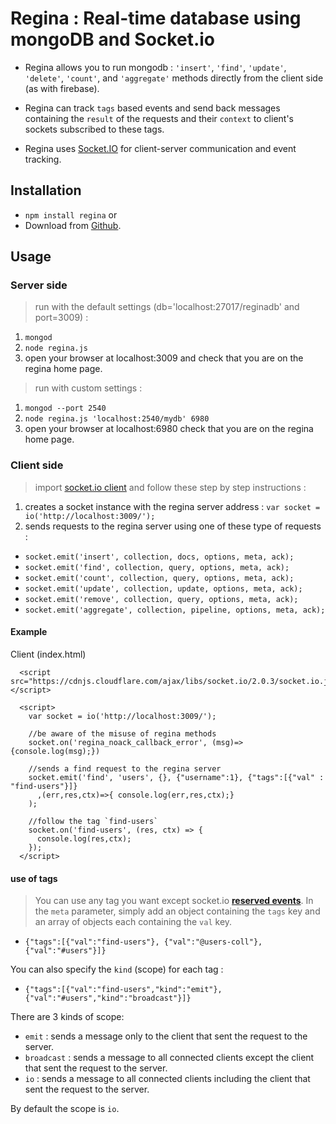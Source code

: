 # Regina : Real-time database using mongoDB and Socket.io

* Regina allows you to run mongodb : 
`'insert'`, `'find'`, `'update'`, `'delete'`, `'count'`, and `'aggregate'` methods directly from the client side (as with firebase).

* Regina can track `tags` based events and send back messages containing the `result` of the requests and their `context` to client's sockets subscribed to these tags.

* Regina uses [Socket.IO](https://socket.io/) for client-server communication and event tracking.


## Installation

* `npm install regina` or
*  Download from [Github](https://github.com/tutanck/Regina).


## Usage

### Server side

> run with the default settings (db='localhost:27017/reginadb' and port=3009) : 
1. `mongod`
2. `node regina.js`
3. open your browser at localhost:3009 and check that you are on the regina home page. 


> run with custom settings :
1. `mongod --port 2540`
2. `node regina.js 'localhost:2540/mydb' 6980` 
3. open your browser at localhost:6980 check that you are on the regina home page.


### Client side

> import [socket.io client](https://socket.io/blog/) and follow these step by step instructions : 
1. creates a socket instance with the regina server address :
`var socket = io('http://localhost:3009/');`
2. sends requests to the regina server using one of these type of requests :
* `socket.emit('insert', collection, docs, options, meta, ack);`
* `socket.emit('find', collection, query, options, meta, ack);`
* `socket.emit('count', collection, query, options, meta, ack);`
* `socket.emit('update', collection, update, options, meta, ack);`
* `socket.emit('remove', collection, query, options, meta, ack);`
* `socket.emit('aggregate', collection, pipeline, options, meta, ack);`

#### Example 

Client (index.html) 

```
  <script src="https://cdnjs.cloudflare.com/ajax/libs/socket.io/2.0.3/socket.io.js"></script>

  <script>
    var socket = io('http://localhost:3009/');
    
    //be aware of the misuse of regina methods
    socket.on('regina_noack_callback_error', (msg)=>{console.log(msg);})
    
    //sends a find request to the regina server
    socket.emit('find', 'users', {}, {"username":1}, {"tags":[{"val" : "find-users"}]} 
      ,(err,res,ctx)=>{ console.log(err,res,ctx);}
    );
    
    //follow the tag `find-users`
    socket.on('find-users', (res, ctx) => {
      console.log(res,ctx);
    });    
  </script>
```

#### use of tags

> You can use any tag you want except socket.io **[reserved events](https://socket.io/docs/emit-cheatsheet/#)**.
In the `meta` parameter, simply add an object containing the `tags` key and an array of objects each containing the `val` key.
* `{"tags":[{"val":"find-users"}, {"val":"@users-coll"}, {"val":"#users"}]}`

You can also specify the `kind` (scope) for each tag : 
* `{"tags":[{"val":"find-users","kind":"emit"}, {"val":"#users","kind":"broadcast"}]}`

There are 3 kinds of scope:
* `emit` : sends a message only to the client that sent the request to the server.
* `broadcast` : sends a message to all connected clients except the client that sent the request to the server.
* `io` : sends a message to all connected clients including the client that sent the request to the server.

By default the scope is `io`.
